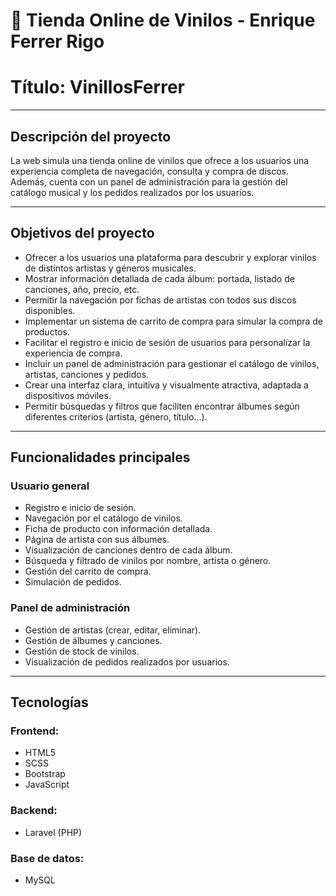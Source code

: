 # 🎵 Tienda Online de Vinilos - Enrique Ferrer Rigo

# Título: VinillosFerrer

---

## Descripción del proyecto

La web simula una tienda online de vinilos que ofrece a los usuarios una experiencia completa de navegación, consulta y compra de discos. Además, cuenta con un panel de administración para la gestión del catálogo musical y los pedidos realizados por los usuarios.

---

## Objetivos del proyecto

- Ofrecer a los usuarios una plataforma para descubrir y explorar vinilos de distintos artistas y géneros musicales.
- Mostrar información detallada de cada álbum: portada, listado de canciones, año, precio, etc.
- Permitir la navegación por fichas de artistas con todos sus discos disponibles.
- Implementar un sistema de carrito de compra para simular la compra de productos.
- Facilitar el registro e inicio de sesión de usuarios para personalizar la experiencia de compra.
- Incluir un panel de administración para gestionar el catálogo de vinilos, artistas, canciones y pedidos.
- Crear una interfaz clara, intuitiva y visualmente atractiva, adaptada a dispositivos móviles.
- Permitir búsquedas y filtros que faciliten encontrar álbumes según diferentes criterios (artista, género, título...).

---

## Funcionalidades principales

### Usuario general
- Registro e inicio de sesión.
- Navegación por el catálogo de vinilos.
- Ficha de producto con información detallada.
- Página de artista con sus álbumes.
- Visualización de canciones dentro de cada álbum.
- Búsqueda y filtrado de vinilos por nombre, artista o género.
- Gestión del carrito de compra.
- Simulación de pedidos.

### Panel de administración
- Gestión de artistas (crear, editar, eliminar).
- Gestión de álbumes y canciones.
- Gestión de stock de vinilos.
- Visualización de pedidos realizados por usuarios.

---

## Tecnologías 

### Frontend:
- HTML5
- SCSS
- Bootstrap 
- JavaScript

### Backend:
- Laravel (PHP)

### Base de datos:
- MySQL
